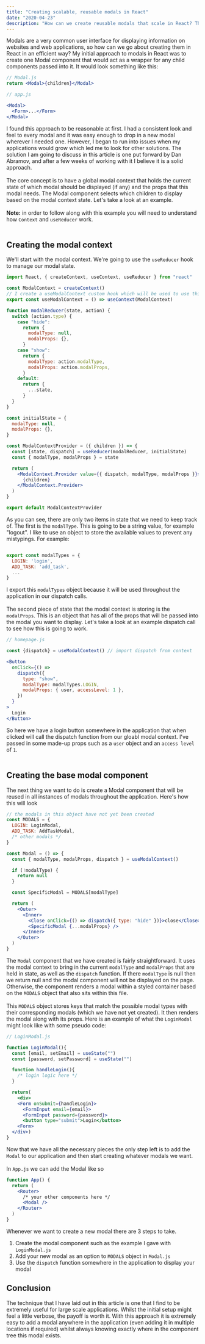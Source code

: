 ```yaml
---
title: "Creating scalable, reusable modals in React"
date: "2020-04-23"
description: "How can we create reusable modals that scale in React? This article describes one method."
---
```


Modals are a very common user interface for displaying information on websites and web applications, so how can we go about creating them in React in an efficient way? My initial approach to modals in React was to create one Modal component that would act as a wrapper for any child components passed into it. It would look something like this:

```jsx
// Modal.js
return <Modal>{children}</Modal>
```

```jsx
// app.js

<Modal>
  <Form>...</Form>
</Modal>
```

I found this approach to be reasonable at first. I had a consistent look and feel to every modal and it was easy enough to drop in a new modal wherever I needed one. However, I began to run into issues when my applications would grow which led me to look for other solutions. The solution I am going to discuss in this article is one put forward by Dan Abramov, and after a few weeks of working with it I believe it is a solid approach.
<br/>
<br/>
The core concept is to have a global modal context that holds the current state of which modal should be displayed (if any) and the props that this modal needs. The Modal component selects which children to display based on the modal context state. Let's take a look at an example.
<br/>
<br/>
<strong>Note:</strong> in order to follow along with this example you will need to understand how `Context` and `useReducer` work.
<br/>
<br/>

## Creating the modal context

We'll start with the modal context. We're going to use the `useReducer` hook to manage our modal state.

```jsx
import React, { createContext, useContext, useReducer } from "react"

const ModalContext = createContext()
// I create a useModalContext custom hook which will be used to use this context
export const useModalContext = () => useContext(ModalContext)

function modalReducer(state, action) {
  switch (action.type) {
    case "hide":
      return {
        modalType: null,
        modalProps: {},
      }
    case "show":
      return {
        modalType: action.modalType,
        modalProps: action.modalProps,
      }
    default:
      return {
        ...state,
      }
  }
}

const initialState = {
  modalType: null,
  modalProps: {},
}

const ModalContextProvider = ({ children }) => {
  const [state, dispatch] = useReducer(modalReducer, initialState)
  const { modalType, modalProps } = state

  return (
    <ModalContext.Provider value={{ dispatch, modalType, modalProps }}>
      {children}
    </ModalContext.Provider>
  )
}

export default ModalContextProvider
```

As you can see, there are only two items in state that we need to keep track of. The first is the `modalType`. This is going to be a string value, for example "logout". I like to use an object to store the available values to prevent any mistypings. For example:

```jsx

export const modalTypes = {
  LOGIN: 'login',
  ADD_TASK: 'add_task',
  ...
}

```

I export this `modalTypes` object because it will be used throughout the application in our dispatch calls.
<br/>
<br/>
The second piece of state that the modal context is storing is the `modalProps`. This is an object that has all of the props that will be passed into the modal you want to display. Let's take a look at an example dispatch call to see how this is going to work.

```jsx
// homepage.js

const {dispatch} = useModalContext() // import dispatch from context

<Button
  onClick={() =>
    dispatch({
      type: "show",
      modalType: modalTypes.LOGIN,
      modalProps: { user, accessLevel: 1 },
    })
  }
>
  Login
</Button>
```

So here we have a login button somewhere in the application that when clicked will call the dispatch function from our gloabl modal context. I've passed in some made-up props such as a `user` object and an `access level` of `1`.
<br/>
<br/>

## Creating the base modal component

The next thing we want to do is create a Modal component that will be reused in all instances of modals throughout the application. Here's how this will look

```jsx
// the modals in this object have not yet been created
const MODALS = {
  LOGIN: LoginModal,
  ADD_TASK: AddTaskModal,
  /* other modals */
}

const Modal = () => {
  const { modalType, modalProps, dispatch } = useModalContext()

  if (!modalType) {
    return null
  }

  const SpecificModal = MODALS[modalType]

  return (
    <Outer>
      <Inner>
        <Close onClick={() => dispatch({ type: "hide" })}>close</Close>
        <SpecificModal {...modalProps} />
      </Inner>
    </Outer>
  )
}
```

The `Modal` component that we have created is fairly straightforward. It uses the modal context to bring in the current `modalType` and `modalProps` that are held in state, as well as the `dispatch` function. If there `modalType` is null then we return null and the modal component will not be displayed on the page. Otherwise, the component renders a modal within a styled container based on the `MODALS` object that also sits within this file.
<br/>
<br/>
This `MODALS` object stores keys that match the possible modal types with their corresponding modals (which we have not yet created). It then renders the modal along with its props. Here is an example of what the `LoginModal` might look like with some pseudo code:

```jsx
// LoginModal.js

function LoginModal(){
  const [email, setEmail] = useState("")
  const [password, setPassword] = useState("")

  function handleLogin(){
    /* login logic here */
  }

  return(
    <div>
    <Form onSubmit={handleLogin}>
      <FormInput email={email}>
      <FormInput password={password}>
      <button type="submit">Login</button>
    <Form>
  </div>)
}

```

Now that we have all the necessary pieces the only step left is to add the `Modal` to our application and then start creating whatever modals we want.
<br/>
<br/>
In `App.js` we can add the Modal like so

```jsx
function App() {
  return (
    <Router>
      /* your other components here */
      <Modal />
    </Router>
  )
}
```

Whenever we want to create a new modal there are 3 steps to take.

1. Create the modal component such as the example I gave with `LoginModal.js`
2. Add your new modal as an option to `MODALS` object in `Modal.js`
3. Use the `dispatch` function somewhere in the application to display your modal

## Conclusion

The technique that I have laid out in this article is one that I find to be extremely useful for large scale applications. Whilst the initial setup might feel a little verbose, the payoff is worth it. With this approach it is extremely easy to add a modal anywhere in the application (even adding it in multiple locations if required) whilst always knowing exactly where in the component tree this modal exists.
